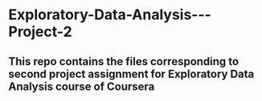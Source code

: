 # Exploratory-Data-Analysis---Project-2
## This repo contains the files corresponding to second project assignment for Exploratory Data Analysis course of Coursera
